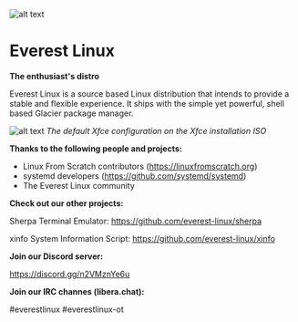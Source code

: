 ![alt text](https://raw.githubusercontent.com/everest-linux/amogus3016/main/new%20everest%20logo.png)

# Everest Linux
**The enthusiast's distro**

Everest Linux is a source based Linux distribution that intends to provide a stable and flexible experience. It ships with the simple yet powerful, shell based Glacier package manager.

![alt text](https://raw.githubusercontent.com/everest-linux/amogus3016/main/Everest%20default%20desktop.png)
*The default Xfce configuration on the Xfce installation ISO*

**Thanks to the following people and projects:**

- Linux From Scratch contributors (https://linuxfromscratch.org)
- systemd developers (https://github.com/systemd/systemd)
- The Everest Linux community

**Check out our other projects:**

Sherpa Terminal Emulator: https://github.com/everest-linux/sherpa

xinfo System Information Script: https://github.com/everest-linux/xinfo

**Join our Discord server:**

https://discord.gg/n2VMznYe6u

**Join our IRC channes (libera.chat):**

#everestlinux #everestlinux-ot
